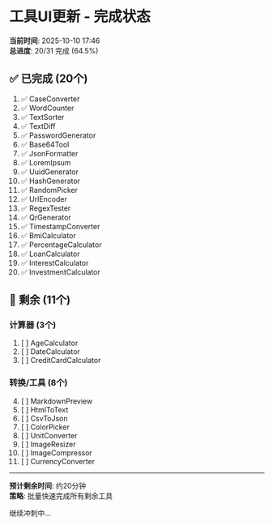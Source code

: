 # 工具UI更新 - 完成状态

**当前时间**: 2025-10-10 17:46  
**总进度**: 20/31 完成 (64.5%)

## ✅ 已完成 (20个)

1. ✅ CaseConverter
2. ✅ WordCounter
3. ✅ TextSorter
4. ✅ TextDiff
5. ✅ PasswordGenerator
6. ✅ Base64Tool
7. ✅ JsonFormatter
8. ✅ LoremIpsum
9. ✅ UuidGenerator
10. ✅ HashGenerator
11. ✅ RandomPicker
12. ✅ UrlEncoder
13. ✅ RegexTester
14. ✅ QrGenerator
15. ✅ TimestampConverter
16. ✅ BmiCalculator
17. ✅ PercentageCalculator
18. ✅ LoanCalculator
19. ✅ InterestCalculator
20. ✅ InvestmentCalculator

## 🔄 剩余 (11个)

### 计算器 (3个)
1. [ ] AgeCalculator
2. [ ] DateCalculator
3. [ ] CreditCardCalculator

### 转换/工具 (8个)
4. [ ] MarkdownPreview
5. [ ] HtmlToText
6. [ ] CsvToJson
7. [ ] ColorPicker
8. [ ] UnitConverter
9. [ ] ImageResizer
10. [ ] ImageCompressor
11. [ ] CurrencyConverter

---

**预计剩余时间**: 约20分钟  
**策略**: 批量快速完成所有剩余工具

继续冲刺中...
